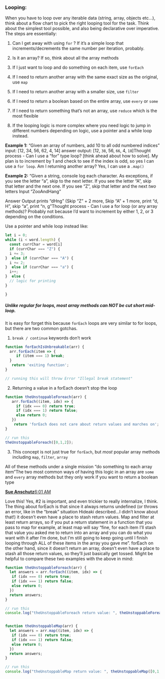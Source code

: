### Looping:

When you have to loop over any iterable data (string, array, objects etc…), think about a flow chart to pick the right looping tool for the task. Think about the simplest tool possible, and also being declarative over imperative. The steps are essentially:

1. Can I get away with using `for` ? If it’s a simple loop that increments/decrements the same number per iteration, probably.

1. Is it an array? If so, think about all the array methods

1. If I just want to loop and do something on each item, use `forEach`
2. If I need to return another array with the same exact size as the original, use `map`
3. If I need to return another array with a smaller size, use `filter`
4. If I need to return a boolean based on the entire array, use `every` or `some`
5. If I need to return something that’s not an array, use `reduce` which is the most flexible

1. If the looping logic is more complex where you need logic to jump in different numbers depending on logic, use a pointer and a while loop instead.

**Example 1:**
“Given an array of numbers, add 10 to all odd numbered indices”
input: [12, 34, 56, 62, 4, 14]
answer output: [12, `38`, 56, `66`, 4, `18`]Thought process - Can I use a “for” type loop? [think ahead about how to solve]. My plan is to increment by 1 and check to see if the index is odd, so yes I can use a `for loop`. Am I returning another array? Yes, I can use a `.map()`

**Example 2:**
“Given a string, console log each character. As exceptions, if you see the letter “a”, skip to the next letter. If you see the letter “A”, skip that letter and the next one. If you see “Z”, skip that letter and the next *two* letters
Input  “ZooAndHang”

Answer Output prints “dHng” (Skip “Z” + 2 more, Skip “A” + 1 more, print “d, H”, skip “a”, print “n, g”Thought process - Can I use a for loop (or any array methods)? Probably not because I’d want to increment by either 1, 2, or 3 depending on the conditions.

Use a pointer and while loop instead like:

```javascript
let i = 0;
while (i < word.length) {
  const currChar = word[i]
  if (currChar === "Z") {
  i += 3;
}  else if (currChar === "A") {
  i += 2;
}  else if (currChar === "a") {
  i++;
}  else {
  // logic for printing
}

}
```



##### Unlike regular for loops, most array methods can NOT be cut short mid-loop. 

It is easy for forget this because `forEach` loops are very similar to for loops, but there are two common gotchas.

1. `break / continue` keywords don’t work

```javascript
function forEachIsUnbreakable(arr) {
  arr.forEach(item => {
     if (item === 1) break;
  }
   return 'exiting function';           
}

// running this will throw Error "Illegal break statement"
```

2. Returning a value in a forEach doesn’t stop the loop

```javascript
function theUnstoppableForeach(arr) {
   arr.forEach((item, idx) => {
     if (idx === 0) return true;
     if (idx === 1) return false;
     else return 0;
   })
    return 'forEach does not care about return values and marches on';
}

// run this 
theUnstoppableForeach([0,1,2]); 
```

3. This concept is not just true for `forEach`, but *most* popular array methods including `map`, `filter`, `array`

All of these methods under a single mission “do something to each array item”The two most common ways of having this logic in an array are `some` and `every` array methods but they only work if you want to return a boolean type



**[Sue Anschutz](https://app.slack.com/team/U0394R56BE1)**[6:01 AM](https://codinggurusak-mxy4323.slack.com/archives/C03L8AE0258/p1657026075243839)

Love this! Yes, #2 is important, and even trickier to really internalize, I think. The thing about forEach is that since it always returns undefined (or throws an error, like in the “break” situation Hideaki described...I didn’t know about that!) it doesn’t even have a place to stash return values. Map and filter at least return arrays, so if you put a return statement in a function that you pass to map for example, at least map will say “fine, for each item I’ll stash that value you asked me to return into an array and you can do what you want with it after I’m done, but I’m still going to keep going until I finish looping through ALL of these items in the array you gave me”. forEach on the other hand, since it doesn’t return an array, doesn’t even have a place to stash all those return values, so they’ll just basically get tossed. Might be helpful to compare these two examples with the above in mind:

```javascript
function theUnstoppableForeach(arr) {
  let answers = arr.forEach((item, idx) => {
   if (idx === 0) return true;
   if (idx === 1) return false;
   else return 0;
  })
  return answers;
}

// run this 
console.log("theUnstoppableForeach return value: ", theUnstoppableForeach([0,1,2])); 


function theUnstoppableMap(arr) {
  let answers = arr.map((item, idx) => {
   if (idx === 0) return true;
   if (idx === 1) return false;
   else return 0;
  })
  return answers;
}

// run this 
console.log("theUnstoppableMap return value: ", theUnstoppableMap([0,1,2]));
```